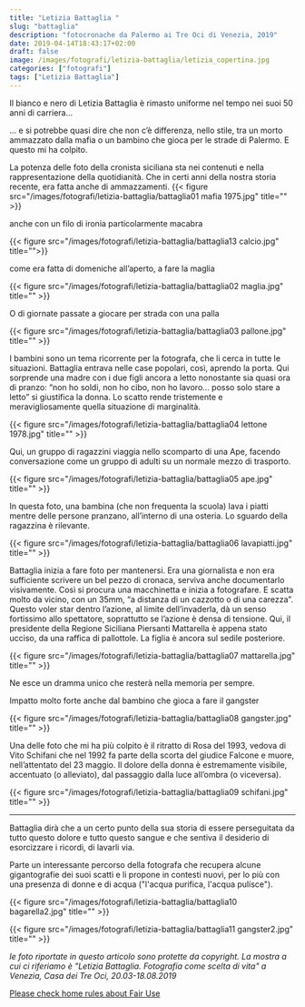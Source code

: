 ```yaml
---
title: "Letizia Battaglia "
slug: "battaglia"
description: "fotocronache da Palermo ai Tre Oci di Venezia, 2019"
date: 2019-04-14T18:43:17+02:00
draft: false
image: /images/fotografi/letizia-battaglia/letizia_copertina.jpg
categories: ["fotografi"]
tags: ["Letizia Battaglia"]
---
```


Il bianco e nero di Letizia Battaglia è rimasto uniforme nel tempo nei suoi 50 anni di carriera...

... e si potrebbe quasi dire che non c’è differenza, nello stile, tra un morto ammazzato dalla mafia o un bambino che gioca per le strade di Palermo. E questo mi ha colpito.

La potenza delle foto della cronista siciliana sta nei contenuti e nella rappresentazione della quotidianità. Che in certi anni della nostra storia recente, era fatta anche di ammazzamenti.
{{< figure src="/images/fotografi/letizia-battaglia/battaglia01 mafia 1975.jpg" title="" >}}

anche con un filo di ironia particolarmente macabra

{{< figure src="/images/fotografi/letizia-battaglia/battaglia13 calcio.jpg" title="">}}

come era fatta di domeniche all’aperto, a fare la maglia

{{< figure src="/images/fotografi/letizia-battaglia/battaglia02 maglia.jpg" title="" >}}

O di giornate passate a giocare per strada con una palla

{{< figure src="/images/fotografi/letizia-battaglia/battaglia03 pallone.jpg" title="" >}}

I bambini sono un tema ricorrente per la fotografa, che li cerca in tutte le situazioni.
Battaglia entrava nelle case popolari, così, aprendo la porta. Qui sorprende una madre con i due figli ancora a letto nonostante sia quasi ora di pranzo: “non ho soldi, non ho cibo, non ho lavoro… posso solo stare a letto” si giustifica la donna. Lo scatto rende tristemente e meravigliosamente quella situazione di marginalità.

{{< figure src="/images/fotografi/letizia-battaglia/battaglia04 lettone 1978.jpg" title="" >}}

Qui, un gruppo di ragazzini viaggia nello scomparto di una Ape, facendo conversazione come un gruppo di adulti su un normale mezzo di trasporto.

{{< figure src="/images/fotografi/letizia-battaglia/battaglia05 ape.jpg" title="" >}}

In questa foto, una bambina (che non frequenta la scuola) lava i piatti mentre delle persone pranzano, all’interno di una osteria. Lo sguardo della ragazzina è rilevante.

{{< figure src="/images/fotografi/letizia-battaglia/battaglia06 lavapiatti.jpg" title="" >}}

Battaglia inizia a fare foto per mantenersi. Era una giornalista e non era sufficiente scrivere un bel pezzo di cronaca, serviva anche documentarlo visivamente. Così si procura una macchinetta e inizia a fotografare. E scatta molto da vicino, con un 35mm, “a distanza di un cazzotto o di una carezza”.
Questo voler star dentro l’azione, al limite dell’invaderla, dà un senso fortissimo allo spettatore, soprattutto se l’azione è densa di tensione.
Qui, il presidente della Regione Siciliana Piersanti Mattarella è appena stato ucciso, da una raffica di pallottole. La figlia è ancora sul sedile posteriore.

{{< figure src="/images/fotografi/letizia-battaglia/battaglia07 mattarella.jpg" title="" >}}

Ne esce un dramma unico che resterà nella memoria per sempre.

Impatto molto forte anche dal bambino che gioca a fare il gangster

{{< figure src="/images/fotografi/letizia-battaglia/battaglia08 gangster.jpg" title="" >}}

Una delle foto che mi ha più colpito è il ritratto di Rosa del 1993, vedova di Vito Schifani che nel 1992 fa parte della scorta del giudice Falcone e muore, nell’attentato del 23 maggio. Il dolore della donna è estremamente visibile, accentuato (o alleviato), dal passaggio dalla luce all’ombra (o viceversa).

{{< figure src="/images/fotografi/letizia-battaglia/battaglia09 schifani.jpg" title="" >}}

- - -
Battaglia dirà che a un certo punto della sua storia di essere perseguitata da tutto questo dolore e tutto questo sangue e che sentiva il desiderio di esorcizzare i ricordi, di lavarli via.

Parte un interessante percorso della fotografa che recupera alcune gigantografie dei suoi scatti e li propone in contesti nuovi, per lo più con una presenza di donne e di acqua ("l'acqua purifica, l'acqua pulisce").

{{< figure src="/images/fotografi/letizia-battaglia/battaglia10 bagarella2.jpg" title="" >}}

{{< figure src="/images/fotografi/letizia-battaglia/battaglia11 gangster2.jpg" title="" >}}

_le foto riportate in questo articolo sono protette da copyright.
La mostra a cui ci riferiamo è "Letizia Battaglia. Fotografia come scelta di vita" a Venezia, Casa dei Tre Oci, 20.03-18.08.2019_

<a href="/2018/01/fairuse">
Please check home rules about Fair Use
</a>
